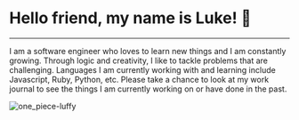 # Hello friend, my name is Luke! 👋
---
I am a software engineer who loves to learn new things and I am constantly growing. Through logic and creativity, I like to tackle problems that are challenging. Languages I am currently working with and learning include Javascript, Ruby, Python, etc. Please take a chance to look at my work journal to see the things I am currently working on or have done in the past. 

![one_piece-luffy](https://github.com/lukenadackapadam/lukenadackapadam/assets/119556443/4eaa91dd-0417-4c7c-9b70-a6303210c07d)

<!--
**lukenadackapadam/lukenadackapadam** is a ✨ _special_ ✨ repository because its `README.md` (this file) appears on your GitHub profile.

Here are some ideas to get you started:

- 🔭 I’m currently working on ...
- 🌱 I’m currently learning ...
- 👯 I’m looking to collaborate on ...
- 🤔 I’m looking for help with ...
- 💬 Ask me about ...
- 📫 How to reach me: ...
- 😄 Pronouns: ...
- ⚡ Fun fact: ...
-->
